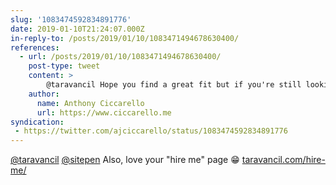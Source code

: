 ```yaml
---
slug: '1083474592834891776'
date: 2019-01-10T21:24:07.000Z
in-reply-to: /posts/2019/01/10/1083471494678630400/
references:
  - url: /posts/2019/01/10/1083471494678630400/
    post-type: tweet
    content: >
        @taravancil Hope you find a great fit but if you're still looking for something remote, reach out to @sitepen  
    author:
      name: Anthony Ciccarello
      url: https://www.ciccarello.me
syndication:
 - https://twitter.com/ajciccarello/status/1083474592834891776
---
```


[@taravancil](https://twitter.com/taravancil) [@sitepen](https://twitter.com/sitepen) Also, love your "hire me" page 😁
[taravancil.com/hire-me/](https://taravancil.com/hire-me/)

